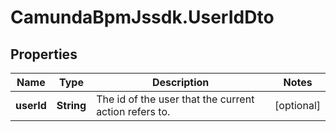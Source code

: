 # CamundaBpmJssdk.UserIdDto

## Properties

Name | Type | Description | Notes
------------ | ------------- | ------------- | -------------
**userId** | **String** | The id of the user that the current action refers to. | [optional] 


